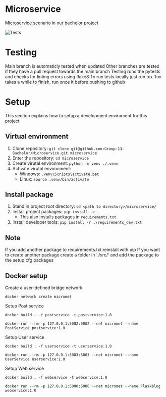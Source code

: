# Microservice
Microservice scenario in our bachelor project

![Tests](https://github.com/Group-13-Bachelor/Microservice/actions/workflows/python-app.yml/badge.svg)

# Testing
Main branch is automaticly tested when updated
Other branches are tested if they have a pull request towards the main branch
Testing runs the pytests and checks for linting errors using flake8
To run tests locally just run tox
Tox takes a while to finish, run once it before pushing to github

# Setup
This section explains how to setup a development enviroment for this project

## Virtual environment
1. Clone repository: `git clone git@github.com:Group-13-Bachelor/Microservice.git microservice`
2. Enter the repository: `cd microservice`
3. Create virutal environment: `python -m venv ./.venv`
4. Activate virutal environment:
    - Windows: `.venv\Scripts\activate.bat`
    - Linux: `source .venv/bin/activate`

## Install package
1. Stand in project root directory: `cd <path to directory>/microservice/`
2. Install project packages: `pip install -e .`
    - This also installs packages in `requirements.txt`
3. Install developer tools: `pip install -r .\requirements_dev.txt`

## Note
If you add another package to requirements.txt reinstall with pip
If you want to create another package create a folder in './src/' and add the package to the setup.cfg packages

## Docker setup
Create a user-defined bridge network

`docker network create micronet`

Setup Post service

`docker build . -f postservice -t postservice:1.0`

`docker run --rm -p 127.0.0.1:5002:5002 --net micronet --name PostService postservice:1.0`


Setup User service

`docker build . -f userservice -t userservice:1.0`

`docker run --rm -p 127.0.0.1:5003:5003 --net micronet --name UserService userservice:1.0`

Setup Web service

`docker build . -f webservice -t webservice:1.0`

`docker run --rm -p 127.0.0.1:5000:5000 --net micronet --name Flaskblog webservice:1.0`